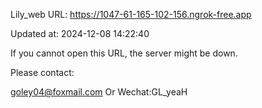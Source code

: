 Lily_web URL: https://1047-61-165-102-156.ngrok-free.app

Updated at: 2024-12-08 14:22:40

If you cannot open this URL, the server might be down.

Please contact: 

goley04@foxmail.com Or Wechat:GL_yeaH
